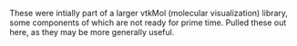 These were intially part of a larger vtkMol (molecular visualization) library, some components of which are not ready for prime time.
Pulled these out here, as they may be more generally useful.
